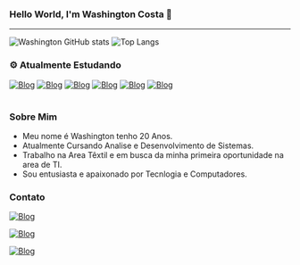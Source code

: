 
### Hello World, I'm Washington Costa 👋 
---
![Washington GitHub stats](https://github-readme-stats.vercel.app/api?username=Washington05&show_icons=true&theme=tokyonight)
![Top Langs](https://github-readme-stats.vercel.app/api/top-langs/?username=Washington05&hide_progress=true)

### ⚙ Atualmente Estudando

[![Blog](https://img.shields.io/badge/HTML5-E34F26?style=for-the-badge&logo=html5&logoColor=white)]()
[![Blog](https://img.shields.io/badge/CSS3-1572B6?style=for-the-badge&logo=css3&logoColor=white)]()
[![Blog](https://img.shields.io/badge/JavaScript-F7DF1E?style=for-the-badge&logo=javascript&logoColor=black
)]()
[![Blog](https://img.shields.io/badge/Sass-CC6699?style=for-the-badge&logo=sass&logoColor=white)]()
[![Blog](https://img.shields.io/badge/TypeScript-007ACC?style=for-the-badge&logo=typescript&logoColor=white
)]()
[![Blog](https://img.shields.io/badge/GIT-E44C30?style=for-the-badge&logo=git&logoColor=white)]()

#

### Sobre Mim
- Meu nome é Washington tenho 20 Anos.
- Atualmente Cursando Analise e Desenvolvimento de Sistemas.
- Trabalho na Area Têxtil e em busca da minha primeira oportunidade na area de TI.
- Sou entusiasta e apaixonado por Tecnlogia e Computadores.

### Contato
[![Blog](https://img.shields.io/badge/LinkedIn-0077B5?style=for-the-badge&logo=linkedin&logoColor=white)](https://br.linkedin.com/in/washington-costa-793b20265)

[![Blog](https://img.shields.io/badge/Twitter-1DA1F2?style=for-the-badge&logo=twitter&logoColor=white
)](https://twitter.com/devCosta_)


[![Blog](https://img.shields.io/badge/costasantana980@gmail.com-D14836?style=for-the-badge&logo=gmail&logoColor=white)]()


